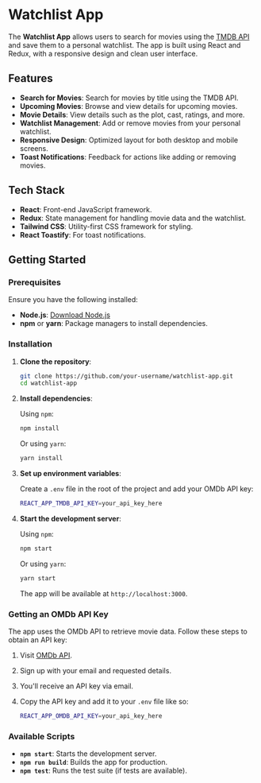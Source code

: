 # Watchlist App

The **Watchlist App** allows users to search for movies using the [TMDB API](https://www.themoviedb.org/) and save them to a personal watchlist. The app is built using React and Redux, with a responsive design and clean user interface.

## Features

- **Search for Movies**: Search for movies by title using the TMDB API.
- **Upcoming Movies**: Browse and view details for upcoming movies.
- **Movie Details**: View details such as the plot, cast, ratings, and more.
- **Watchlist Management**: Add or remove movies from your personal watchlist.
- **Responsive Design**: Optimized layout for both desktop and mobile screens.
- **Toast Notifications**: Feedback for actions like adding or removing movies.

## Tech Stack

- **React**: Front-end JavaScript framework.
- **Redux**: State management for handling movie data and the watchlist.
- **Tailwind CSS**: Utility-first CSS framework for styling.
- **React Toastify**: For toast notifications.

## Getting Started

### Prerequisites

Ensure you have the following installed:

- **Node.js**: [Download Node.js](https://nodejs.org/)
- **npm** or **yarn**: Package managers to install dependencies.

### Installation

1. **Clone the repository**:

   ```bash
   git clone https://github.com/your-username/watchlist-app.git
   cd watchlist-app
   ```

2. **Install dependencies**:

   Using `npm`:

   ```bash
   npm install
   ```

   Or using `yarn`:

   ```bash
   yarn install
   ```

3. **Set up environment variables**:

   Create a `.env` file in the root of the project and add your OMDb API key:

   ```bash
   REACT_APP_TMDB_API_KEY=your_api_key_here
   ```

4. **Start the development server**:

   Using `npm`:

   ```bash
   npm start
   ```

   Or using `yarn`:

   ```bash
   yarn start
   ```

   The app will be available at `http://localhost:3000`.

### Getting an OMDb API Key

The app uses the OMDb API to retrieve movie data. Follow these steps to obtain an API key:

1. Visit [OMDb API](https://www.omdbapi.com/apikey.aspx).
2. Sign up with your email and requested details.
3. You'll receive an API key via email.
4. Copy the API key and add it to your `.env` file like so:

   ```bash
   REACT_APP_OMDB_API_KEY=your_api_key_here
   ```

### Available Scripts

- **`npm start`**: Starts the development server.
- **`npm run build`**: Builds the app for production.
- **`npm test`**: Runs the test suite (if tests are available).
